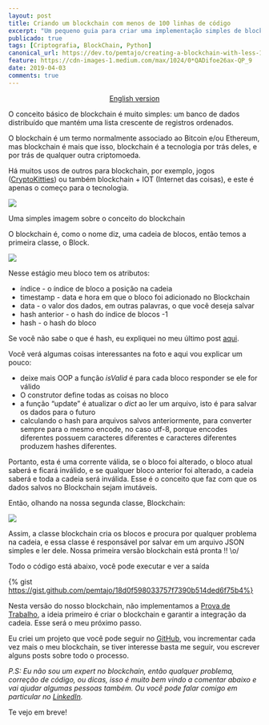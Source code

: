```yaml
---
layout: post
title: Criando um blockchain com menos de 100 linhas de código
excerpt: "Um pequeno guia para criar uma implementação simples de blockchain"
publicado: true
tags: [Criptografia, BlockChain, Python]
canonical_url: https://dev.to/pemtajo/creating-a-blockchain-with-less-100-code-lines-5aba
feature: https://cdn-images-1.medium.com/max/1024/0*QADifoe26ax-QP_9
date: 2019-04-03
comments: true
---
```

<p align="center">
  <a href="https://dev.to/pemtajo/creating-a-blockchain-with-less-100-code-lines-5aba">English version</a>
</p>

O conceito básico de blockchain é muito simples: um banco de dados distribuído que mantém uma lista crescente de registros ordenados.

O blockchain é um termo normalmente associado ao Bitcoin e/ou Ethereum, mas blockchain é mais que isso, blockchain é a tecnologia por trás deles, e por trás de qualquer outra criptomoeda.

Há muitos usos de outros para blockchain, por exemplo, jogos ([CryptoKitties](https://www.cryptokitties.co/)) ou também blockchain + IOT (Internet das coisas), e este é apenas o começo para o tecnologia.

![](https://cdn-images-1.medium.com/max/805/1*TV_02Syq-SWRChiXigN8Rw.png)

<figcaption> Uma simples imagem sobre o conceito do blockchain</figcaption>

O blockchain é, como o nome diz, uma cadeia de blocos, então temos a primeira classe, o Block.

![](https://cdn-images-1.medium.com/max/1024/1*0D3Uc7yIyR7Kv-n7Fq6vXA.png)

Nesse estágio meu bloco tem os atributos:

- índice - o índice de bloco a posição na cadeia
- timestamp - data e hora em que o bloco foi adicionado no Blockchain
- data - o valor dos dados, em outras palavras, o que você deseja salvar
- hash anterior - o hash do índice de blocos -1
- hash - o hash do bloco

Se você não sabe o que é hash, eu expliquei no meu último post [aqui](https://pemtajo.github.io/hash_teoria_seguranca/).

Você verá algumas coisas interessantes na foto e aqui vou explicar um pouco:

- deixe mais OOP a função _isValid_ é para cada bloco responder se ele for válido
- O construtor define todas as coisas no bloco
- a função “update” é atualizar o _dict_ ao ler um arquivo, isto é para salvar os dados para o futuro
- calculando o hash para arquivos salvos anteriormente, para converter sempre para o mesmo encode, no caso utf-8, porque encodes diferentes possuem caracteres diferentes e caracteres diferentes produzem hashes diferentes.

Portanto, esta é uma corrente válida, se o bloco foi alterado, o bloco atual saberá e ficará inválido, e se qualquer bloco anterior foi alterado, a cadeia saberá e toda a cadeia será inválida. Esse é o conceito que faz com que os dados salvos no Blockchain sejam imutáveis.

Então, olhando na nossa segunda classe, Blockchain:

![](https://cdn-images-1.medium.com/max/1024/1*RKxCwUFAebYgfkMjvJCeZA.png)

Assim, a classe blockchain cria os blocos e procura por qualquer problema na cadeia, e essa classe é responsável por salvar em um arquivo JSON simples e ler dele. Nossa primeira versão blockchain está pronta !! \o/

Todo o código está abaixo, você pode executar e ver a saída

{% gist https://gist.github.com/pemtajo/18d0f598033757f7390b514ded6f75b4%}

Nesta versão do nosso blockchain, não implementamos a [Prova de Trabalho](https://pt.wikipedia.org/wiki/Prova_de_trabalho), a ideia primeiro é criar o blockchain e garantir a integração da cadeia. Esse será o meu próximo passo.

Eu criei um projeto que você pode seguir no [GitHub](https://github.com/pemtajo/blockchain), vou incrementar cada vez mais o meu blockchain, se tiver interesse basta me seguir, vou escrever alguns posts sobre todo o processo.

_P.S: Eu não sou um expert no blockchain, então qualquer problema, correção de código, ou dicas, isso é muito bem vindo a comentar abaixo e vai ajudar algumas pessoas também. Ou você pode falar comigo em particular no _[_LinkedIn_](https://www.linkedin.com/in/pedromaraujo/)_._

Te vejo em breve!